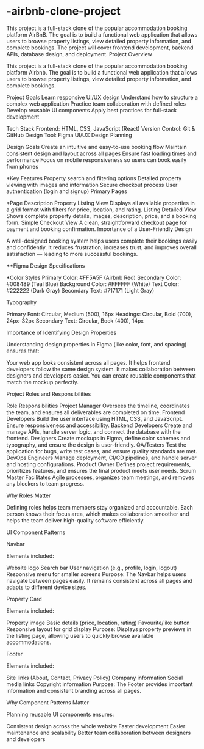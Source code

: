 # -airbnb-clone-project
This project is a full-stack clone of the popular accommodation booking platform AirBnB. The goal is to build a functional web application that allows users to browse property listings, view detailed property information, and complete bookings. The project will cover frontend development, backend APIs, database design, and deployment.
Project Overview

This project is a full-stack clone of the popular accommodation booking platform Airbnb.
The goal is to build a functional web application that allows users to browse property listings, view detailed property information, and complete bookings.

Project Goals
Learn responsive UI/UX design
Understand how to structure a complex web application
Practice team collaboration with defined roles
Develop reusable UI components
Apply best practices for full-stack development

Tech Stack
Frontend: HTML, CSS, JavaScript (React)
Version Control: Git & GitHub
Design Tool: Figma
UI/UX Design Planning

Design Goals
Create an intuitive and easy-to-use booking flow
Maintain consistent design and layout across all pages
Ensure fast loading times and performance
Focus on mobile responsiveness so users can book easily from phones

*Key Features
Property search and filtering options
Detailed property viewing with images and information
Secure checkout process
User authentication (login and signup)
Primary Pages

\*Page Description
Property Listing View Displays all available properties in a grid format with filters for price, location, and rating.
Listing Detailed View Shows complete property details, images, description, price, and a booking form.
Simple Checkout View A clean, straightforward checkout page for payment and booking confirmation.
Importance of a User-Friendly Design

A well-designed booking system helps users complete their bookings easily and confidently.
It reduces frustration, increases trust, and improves overall satisfaction — leading to more successful bookings.

\*\*Figma Design Specifications

\*Color Styles
Primary Color: #FF5A5F (Airbnb Red)
Secondary Color: #008489 (Teal Blue)
Background Color: #FFFFFF (White)
Text Color: #222222 (Dark Gray)
Secondary Text: #717171 (Light Gray)

Typography

Primary Font: Circular, Medium (500), 16px
Headings: Circular, Bold (700), 24px–32px
Secondary Text: Circular, Book (400), 14px

Importance of Identifying Design Properties

Understanding design properties in Figma (like color, font, and spacing) ensures that:

Your web app looks consistent across all pages.
It helps frontend developers follow the same design system.
It makes collaboration between designers and developers easier.
You can create reusable components that match the mockup perfectly.

Project Roles and Responsibilities

Role Responsibilities
Project Manager Oversees the timeline, coordinates the team, and ensures all deliverables are completed on time.
Frontend Developers Build the user interface using HTML, CSS, and JavaScript. Ensure responsiveness and accessibility.
Backend Developers Create and manage APIs, handle server logic, and connect the database with the frontend.
Designers Create mockups in Figma, define color schemes and typography, and ensure the design is user-friendly.
QA/Testers Test the application for bugs, write test cases, and ensure quality standards are met.
DevOps Engineers Manage deployment, CI/CD pipelines, and handle server and hosting configurations.
Product Owner Defines project requirements, prioritizes features, and ensures the final product meets user needs.
Scrum Master Facilitates Agile processes, organizes team meetings, and removes any blockers to team progress.

Why Roles Matter

Defining roles helps team members stay organized and accountable.
Each person knows their focus area, which makes collaboration smoother and helps the team deliver high-quality software efficiently.

UI Component Patterns

Navbar

Elements included:

Website logo
Search bar
User navigation (e.g., profile, login, logout)
Responsive menu for smaller screens
Purpose:
The Navbar helps users navigate between pages easily. It remains consistent across all pages and adapts to different device sizes.

Property Card

Elements included:

Property image
Basic details (price, location, rating)
Favourite/like button
Responsive layout for grid display
Purpose:
Displays property previews in the listing page, allowing users to quickly browse available accommodations.

Footer

Elements included:

Site links (About, Contact, Privacy Policy)
Company information
Social media links
Copyright information
Purpose:
The Footer provides important information and consistent branding across all pages.

Why Component Patterns Matter

Planning reusable UI components ensures:

Consistent design across the whole website
Faster development
Easier maintenance and scalability
Better team collaboration between designers and developers
